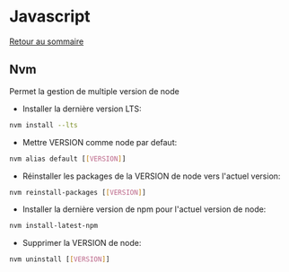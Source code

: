 # Javascript

[Retour au sommaire](index.md)

## Nvm
Permet la gestion de multiple version de node
- Installer la dernière version LTS:
```bash
nvm install --lts
```
- Mettre VERSION comme node par defaut:
```bash
nvm alias default [[VERSION]]
```
- Réinstaller les packages de la VERSION de node vers l'actuel version:
```bash
nvm reinstall-packages [[VERSION]]
```
- Installer la dernière version de npm pour l'actuel version de node:
```bash
nvm install-latest-npm
```
- Supprimer la VERSION de node:
```bash
nvm uninstall [[VERSION]]
```
